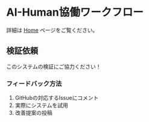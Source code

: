 # AI-Human協働ワークフロー

詳細は [Home](Home) ページをご覧ください。

## 検証依頼

このシステムの検証にご協力ください！

### フィードバック方法
1. GitHubの対応するIssueにコメント
2. 実際にシステムを試用
3. 改善提案の投稿
